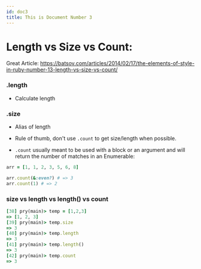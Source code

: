 ```yaml
---
id: doc3
title: This is Document Number 3
---
```


# Length vs Size vs Count:

Great Article:
https://batsov.com/articles/2014/02/17/the-elements-of-style-in-ruby-number-13-length-vs-size-vs-count/

### .length
- Calculate length

### .size
- Alias of length


- Rule of thumb, don't use `.count` to get size/length when possible.
- `.count` usually meant to be used with a block or an argument and will return the number of matches in an Enumerable:

```ruby
arr = [1, 1, 2, 3, 5, 6, 8]

arr.count(&:even?) # => 3
arr.count(1) # => 2
```

### size vs length vs length() vs count
```ruby
[38] pry(main)> temp = [1,2,3]
=> [1, 2, 3]
[39] pry(main)> temp.size
=> 3
[40] pry(main)> temp.length
=> 3
[41] pry(main)> temp.length()
=> 3
[42] pry(main)> temp.count
=> 3
```
